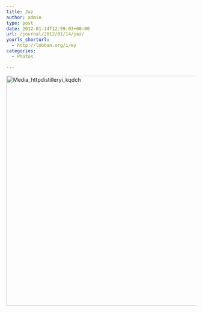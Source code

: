 ```yaml
---
title: Jaz
author: admin
type: post
date: 2012-01-14T12:59:03+00:00
url: /journal/2012/01/14/jaz/
yourls_shorturl:
  - http://lobban.org/i/ey
categories:
  - Photos

---
```

<div class='posterous_autopost'>
  <a href="http://instagr.am/p/hB5aE/"></p> 
  
  <div class='p_embed p_image_embed'>
    <a href="http://getfile2.posterous.com/getfile/files.posterous.com/nonimage/GncgCpdjAmsluBkfHBybgagtuydnnewqxauviEugshdrJcflupGogpnvrCrk/media_httpdistilleryi_kqDch.jpg.scaled1000.jpg"><img alt="Media_httpdistilleryi_kqdch" height="612" src="http://getfile2.posterous.com/getfile/files.posterous.com/nonimage/GncgCpdjAmsluBkfHBybgagtuydnnewqxauviEugshdrJcflupGogpnvrCrk/media_httpdistilleryi_kqDch.jpg.scaled1000.jpg" width="612" /></a>
  </div>
  
  <p>
    </a></div>